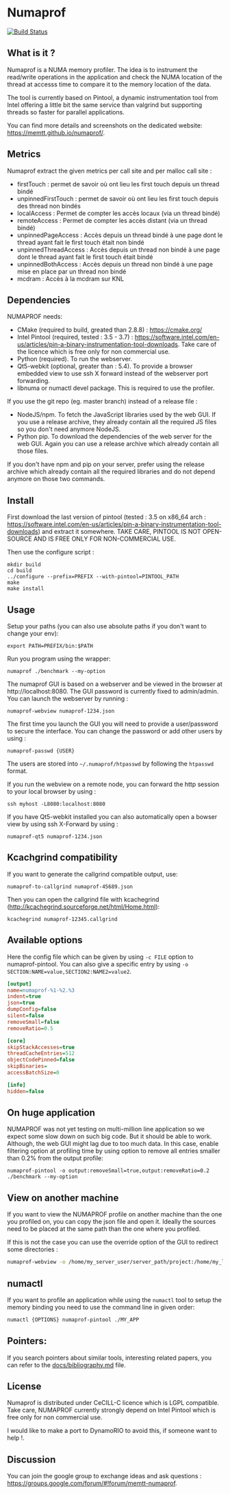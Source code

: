 Numaprof
========

[![Build Status](https://travis-ci.org/memtt/numaprof.svg?branch=master)](https://travis-ci.org/memtt/numaprof)

What is it ?
------------

Numaprof is a NUMA memory profiler. The idea is to instrument the read/write operations in 
the application and check the NUMA location of the thread at 
accesss time to compare it to the memory location of the data.

The tool is currently based on Pintool, a dynamic instrumentation tool from Intel offering a little bit
the same service than valgrind but supporting threads so faster for parallel applications.

You can find more details and screenshots on the dedicated website: https://memtt.github.io/numaprof/.

Metrics
-------

Numaprof extract the given metrics per call site and per malloc call site :

 * firstTouch : permet de savoir où ont lieu les first touch depuis un thread bindé
 * unpinnedFirstTouch : permet de savoir où ont lieu les first touch depuis des thread non bindés
 * localAccess : Permet de compter les accès locaux (via un thread bindé)
 * remoteAccess : Permet de compter les accès distant (via un thread bindé)
 * unpinnedPageAccess : Accès depuis un thread bindé à une page dont le thread ayant fait le first touch était non bindé
 * unpinnedThreadAccess : Accès depuis un thread non bindé à une page dont le thread ayant fait le first touch était bindé
 * unpinnedBothAccess : Accès depuis un thread non bindé à une page mise en place par un thread non bindé
 * mcdram : Accès à la mcdram sur KNL
 
Dependencies
------------

NUMAPROF needs:

 * CMake (required to build, greated than 2.8.8) : https://cmake.org/
 * Intel Pintool (required, tested : 3.5 - 3.7) : https://software.intel.com/en-us/articles/pin-a-binary-instrumentation-tool-downloads. Take care of the licence which is free only for non commercial use.
 * Python (required). To run the webserver.
 * Qt5-webkit (optional, greater than : 5.4). To provide a browser embedded view to use ssh X forward instead of the webserver port forwarding.
 * libnuma or numactl devel package. This is required to use the profiler.

If you use the git repo (eg. master branch) instead of a release file :

 * NodeJS/npm. To fetch the JavaScript libraries used by the web GUI. If you use a release archive, they already contain all the required JS files so you don't need anymore NodeJS.
 * Python pip. To download the dependencies of the web server for the web GUI. Again you can use a release archive which already contain all those files.

If you don't have npm and pip on your server, prefer using the release archive which already contain all the required
libraries and do not depend anymore on those two commands.

Install
-------

First download the last version of pintool (tested : 3.5 on x86_64 arch : https://software.intel.com/en-us/articles/pin-a-binary-instrumentation-tool-downloads) and extract it somewhere.
TAKE CARE, PINTOOL IS NOT OPEN-SOURCE AND IS FREE ONLY FOR NON-COMMERCIAL USE.

Then use the configure script :

```
mkdir build
cd build
../configure --prefix=PREFIX --with-pintool=PINTOOL_PATH
make
make install
```

Usage
-----

Setup your paths (you can also use absolute paths if you don't want to change your env): 

```
export PATH=PREFIX/bin:$PATH
```

Run you program using the wrapper:

```
numaprof ./benchmark --my-option
```

The numaprof GUI is based on a webserver and be viewed in the browser at http://localhost:8080.
The GUI password is currently fixed to admin/admin. You can launch the webserver by running : 

```
numaprof-webview numaprof-1234.json
```

The first time you launch the GUI you will need to provide a user/password to secure the interface.
You can change the password or add other users by using :

```
numaprof-passwd {USER}
```

The users are stored into `~/.numaprof/htpasswd` by following the `htpasswd` format.

If you run the webview on a remote node, you can forward the http session to your local browser by using :

```
ssh myhost -L8080:localhost:8080
```

If you have Qt5-webkit installed you can also automatically open a bowser view by using ssh X-Forward by using :

```
numaprof-qt5 numaprof-1234.json
```

Kcachgrind compatibility
------------------------

If you want to generate the callgrind compatible output, use:

```
numaprof-to-callgrind numaprof-45689.json
```

Then you can open the callgrind file with kcachegrind (http://kcachegrind.sourceforge.net/html/Home.html):

```
kcachegrind numaprof-12345.callgrind
```

Available options
-----------------

Here the config file which can be given by using `-c FILE` option to numaprof-pintool. You can also give a specific entry
by using `-o SECTION:NAME=value,SECTION2:NAME2=value2`.

```ini
[output]
name=numaprof-%1-%2.%3
indent=true
json=true
dumpConfig=false
silent=false
removeSmall=false
removeRatio=0.5

[core]
skipStackAccesses=true
threadCacheEntries=512
objectCodePinned=false
skipBinaries=
accessBatchSize=0

[info]
hidden=false
```

On huge application
-------------------

NUMAPROF was not yet testing on multi-million line application so we expect some slow down on such big code.
But it should be able to work. Although, the web GUI might lag due to too much data. In this case, enable
filtering option at profiling time by using option to remove all entries smaller than 0.2% from the output profile:

```
numaprof-pintool -o output:removeSmall=true,output:removeRatio=0.2 ./benchmark --my-option
```

View on another machine
-----------------------

If you want to view the NUMAPROF profile on another machine than the one you profiled on, you can
copy the json file and open it. Ideally the sources need to be placed at the same path than the one
where you profiled.

If this is not the case you can use the override option of the GUI to redirect some directories :

```sh
numaprof-webview -o /home/my_server_user/server_path/project:/home/my_local_user/loal_path/project ./numaprof-1234.json
```

numactl
-------

If you want to profile an application while using the `numactl` tool to setup the memory binding you need to use
the command line in given order:

```sh
numactl {OPTIONS} numaprof-pintool ./MY_APP
```

Pointers:
---------

If you search pointers about similar tools, interesting related papers, you can refer to the [docs/bibliography.md](https://github.com/memtt/numaprof/blob/master/doc/bibliography.md) file.

License
-------

Numaprof is distributed under CeCILL-C licence which is LGPL compatible.
Take care, NUMAPROF currently strongly depend on Intel Pintool which is free only for non commercial use.

I would like to make a port to DynamoRIO to avoid this, if someone want to help !.

Discussion
----------

You can join the google group to exchange ideas and ask questions : https://groups.google.com/forum/#!forum/memtt-numaprof.